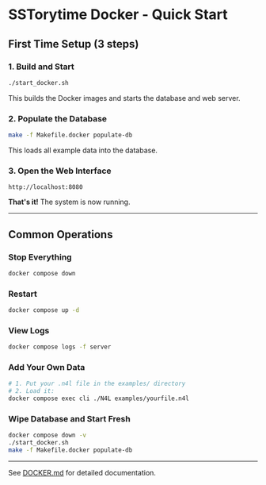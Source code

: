 # SSTorytime Docker - Quick Start

## First Time Setup (3 steps)

### 1. Build and Start

```bash
./start_docker.sh
```

This builds the Docker images and starts the database and web server.

### 2. Populate the Database

```bash
make -f Makefile.docker populate-db
```

This loads all example data into the database.

### 3. Open the Web Interface

```
http://localhost:8080
```

**That's it!** The system is now running.

---

## Common Operations

### Stop Everything

```bash
docker compose down
```

### Restart

```bash
docker compose up -d
```

### View Logs

```bash
docker compose logs -f server
```

### Add Your Own Data

```bash
# 1. Put your .n4l file in the examples/ directory
# 2. Load it:
docker compose exec cli ./N4L examples/yourfile.n4l
```

### Wipe Database and Start Fresh

```bash
docker compose down -v
./start_docker.sh
make -f Makefile.docker populate-db
```

---

See [DOCKER.md](DOCKER.md) for detailed documentation.
